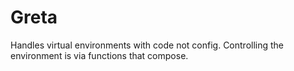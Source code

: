 # Greta

Handles virtual environments with code not config.
Controlling the environment is via functions that compose.
